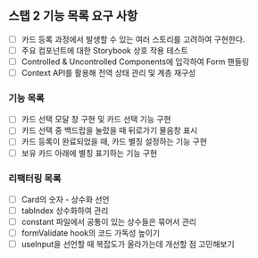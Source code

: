 ## 스탭 2 기능 목록 요구 사항

- [ ] 카드 등록 과정에서 발생할 수 있는 여러 스토리를 고려하여 구현한다.
- [ ] 주요 컴포넌트에 대한 Storybook 상호 작용 테스트
- [ ] Controlled & Uncontrolled Components에 입각하여 Form 핸들링
- [ ] Context API를 활용해 전역 상태 관리 및 계층 재구성

### 기능 목록

- [ ] 카드 선택 모달 창 구현 및 카드 선택 기능 구현
- [ ] 카드 선택 중 백드랍을 눌렀을 때 뒤로가기 물음창 표시
- [ ] 카드 등록이 완료되었을 때, 카드 별칭 설정하는 기능 구현
- [ ] 보유 카드 아래에 별칭 표기하는 기능 구현

### 리팩터링 목록

- [ ] Card의 숫자 - 상수화 선언
- [ ] tabIndex 상수화하여 관리
- [ ] constant 파일에서 공통이 있는 상수들은 묶어서 관리
- [ ] formValidate hook의 코드 가독성 높이기
- [ ] useInput을 선언할 때 복잡도가 올라가는데 개선할 점 고민해보기

<!--
- [ ] 404 페이지 신경쓰기
- [ ] 네트워크 환경 고려하여 online, offline에 따라 이벤트 설정하기
-->

